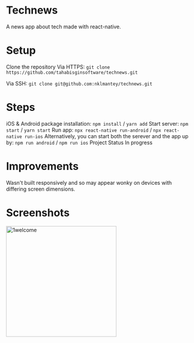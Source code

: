 # Technews

A news app about tech made with react-native.

# Setup

Clone the repository
Via HTTPS: `git clone https://github.com/tahabisginsoftware/technews.git`

Via SSH: `git clone git@github.com:nklmantey/technews.git`

# Steps

iOS & Android package installation: `npm install` / `yarn add`
Start server: `npm start` / `yarn start`
Run app: `npx react-native run-android` / `npx react-native run-ios`
Alternatively, you can start both the serever and the app up by: `npm run android` / `npm run ios`
Project Status
In progress

# Improvements
Wasn't built responsively and so may appear wonky on devices with differing screen dimensions.

# Screenshots
<img align="left" alt="1welcome" src="https://drive.google.com/uc?export=view&id=1v_koTM3LPumjL5F3MKcQ-LWimHjtwcyS" width="300"/>
